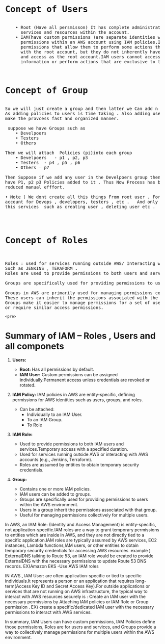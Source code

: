 <pre> 
<h1>Concept of Users </h1> 
    • Root (Have all persmisson) It has complete administrative access to all AWS 
      services and resources within the account. 
    • IAM(have custom permissions )are separate identities with customizable 
      permissions within an AWS account using IAM policies.IAM users can be granted 
      permissions that allow them to perform some actions that are typically associated 
      with the root account, but they do not inherently have the same level of control
      and access as the root account.IAM users cannot access certain sensitive account 
      information or perform actions that are exclusive to the root account.
</pre>


<pre> 
<h1>Concept of Group</h1>  
So we will just create a group and then latter we Can add n no of users to group . 
As adding policies to users is time taking . Also adding users to particluar groups
make the provcess fast and organized manner.

 suppose we have Groups such as 
    • Develpoers 
    • Testers 
    • Others 

Then we will attach  Policies (pi)into each group 
    • Develpoers   - p1 , p2, p3 
    • Testers  - p4 , p5 , p6
    • Others – p7 

Then Suppose if we add any user in the Develpoers group then User will by deafult 
have P1, p2 p3 Policies added to it . Thus Now Process has become organized and 
reduced manual efffort.
 
• Note ) We dont create all this things From root user . For this we have IAM user 
account for Devops , developers, testers , etc .   And only Devops  have right to 
this services  such as creating user , deleting user etc .
    
</pre>


<pre> 
<h1>Concept of Roles</h1>  
   
Roles : used for services running outside AWS/ Interacting with AWS aacounts.
Such as JENKINS , TERAFORM .
Roles are used to provide permissions to both users and services.

Groups are specifically used for providing permissions to users within the AWS environment.

Groups in AWS are primarily used for managing permissions collectively for multiple users. 
These users can inherit the permissions associated with the group. 
Groups make it easier to manage permissions for a set of users who share the same job function
or require similar access permissions.
</pre>









    <pre> 
    
<H1> Summary of IAM – Roles , Users and all componets </H1> 

1) **Users:**
   - **Root:** Has all permissions by default.
   - **IAM User:** Custom permissions can be assigned individually.Permanent access unless credentials are revoked or rotated.

2) **IAM Policy:** IAM policies in AWS are entity-specific, defining permissions for AWS identities such as users, groups, and roles.
   - Can be attached:
      - Individually to an IAM User.
      - To an IAM Group.
      - To Role

3) **IAM Role:**
   - Used to provide permissions to both IAM users and services.Temporary access with a specified duration.
   - Used for services running outside AWS or interacting with AWS accounts (e.g., Jenkins, Terraform).
   - Roles are assumed by entities to obtain temporary security credentials.

4) **Group:**
   - Contains one or more IAM policies.
   - IAM users can be added to groups.
   - Groups are specifically used for providing permissions to users within the AWS environment.
   - Users in a group inherit the permissions associated with that group.
   - Useful for managing permissions collectively for multiple users.

In AWS, an IAM Role: (Identity and Access Management) is entity-specific, not application-specific.IAM roles are a way to grant temporary permissions to entities which are inside in  AWS, and they are not directly tied to a specific application.IAM roles are typically assumed by AWS services, EC2 instances, Lambda functions,IAM users, or other entities to obtain temporary security credentials for accessing AWS resources. example ) ExternalDNS talking to Route 53, an IAM role would be created to provide ExternalDNS with the necessary permissions to update Route 53 DNS records.  EX)Amazon EKS -Use AWS IAM roles 

IN AWS , IAM User: are often application-specific or tied to specific individuals.It represents a person or an application that requires long-term(Access Key ID and Secret Access Key).For outside applications or services that are not running on AWS infrastructure, the typical way to interact with AWS resources securely is : Create an IAM user with the necessary permissions by Attaching  IAM policies or IAM Role or Group permission . EX) create a specific/dedicated IAM user with the necessary permissions to interact with AWS services.

In summary, IAM Users can have custom permissions, IAM Policies define those permissions, Roles are for users and services, and Groups provide a way to collectively manage permissions for multiple users within the AWS environment.
    
</pre> 




    

